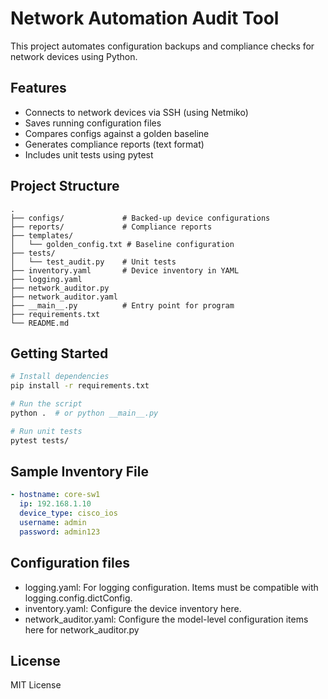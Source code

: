 # Network Automation Audit Tool

This project automates configuration backups and compliance checks for network devices using Python.

## Features

- Connects to network devices via SSH (using Netmiko)
- Saves running configuration files
- Compares configs against a golden baseline
- Generates compliance reports (text format)
- Includes unit tests using pytest

## Project Structure

```text
.
├── configs/             # Backed-up device configurations
├── reports/             # Compliance reports
├── templates/
│   └── golden_config.txt # Baseline configuration
├── tests/
│   └── test_audit.py    # Unit tests
├── inventory.yaml       # Device inventory in YAML
├── logging.yaml
├── network_auditor.py
├── network_auditor.yaml
├── __main__.py          # Entry point for program
├── requirements.txt
└── README.md
```

## Getting Started

```bash
# Install dependencies
pip install -r requirements.txt

# Run the script
python .  # or python __main__.py

# Run unit tests
pytest tests/
```

## Sample Inventory File

```yaml
- hostname: core-sw1
  ip: 192.168.1.10
  device_type: cisco_ios
  username: admin
  password: admin123
```

## Configuration files

- logging.yaml: For logging configuration. Items must be compatible with logging.config.dictConfig.
- inventory.yaml: Configure the device inventory here.
- network_auditor.yaml: Configure the model-level configuration items here for network_auditor.py

## License

MIT License
